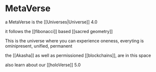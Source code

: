 # MetaVerse

a MetaVerse is the [[Universes|Universe]] 4.0

 it follows the [[fibonacci]] based [[sacred geometry]]
 
This is the universe where you can experience oneness,
everyting is ominipresent, unified, permanent

the [[Akasha]] as well as permissioned [[blockchains]], are in this space
 
also learn about our [[holoVerse]] 5.0
